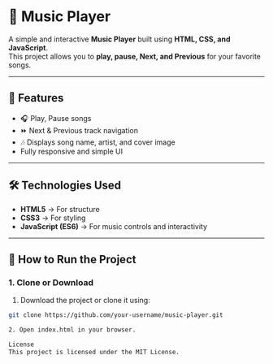 # 🎵 Music Player

A simple and interactive **Music Player** built using **HTML, CSS, and JavaScript**.  
This project allows you to **play, pause, Next, and Previous** for your favorite songs.  

---

## 📌 Features
- 🎧 Play, Pause songs
- ⏩ Next & Previous track navigation
- 🎶 Displays song name, artist, and cover image
- Fully responsive and simple UI

---

## 🛠️ Technologies Used
- **HTML5** → For structure  
- **CSS3** → For styling  
- **JavaScript (ES6)** → For music controls and interactivity

---

## 🚀 How to Run the Project

### 1. **Clone or Download**
1. Download the project or clone it using:
```bash
git clone https://github.com/your-username/music-player.git

2. Open index.html in your browser.

License
This project is licensed under the MIT License.